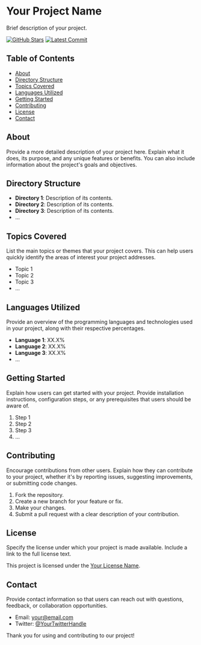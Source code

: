 # Your Project Name

Brief description of your project.

[![GitHub Stars](https://img.shields.io/github/stars/your-username/your-repo-name?style=social)](https://github.com/your-username/your-repo-name/stargazers)
[![Latest Commit](https://img.shields.io/github/last-commit/your-username/your-repo-name)](https://github.com/your-username/your-repo-name/commits/main)

## Table of Contents

- [About](#about)
- [Directory Structure](#directory-structure)
- [Topics Covered](#topics-covered)
- [Languages Utilized](#languages-utilized)
- [Getting Started](#getting-started)
- [Contributing](#contributing)
- [License](#license)
- [Contact](#contact)

## About

Provide a more detailed description of your project here. Explain what it does, its purpose, and any unique features or benefits. You can also include information about the project's goals and objectives.

## Directory Structure

- **Directory 1**: Description of its contents.
- **Directory 2**: Description of its contents.
- **Directory 3**: Description of its contents.
- ...

## Topics Covered

List the main topics or themes that your project covers. This can help users quickly identify the areas of interest your project addresses.

- Topic 1
- Topic 2
- Topic 3
- ...

## Languages Utilized

Provide an overview of the programming languages and technologies used in your project, along with their respective percentages.

- **Language 1**: XX.X%
- **Language 2**: XX.X%
- **Language 3**: XX.X%
- ...

## Getting Started

Explain how users can get started with your project. Provide installation instructions, configuration steps, or any prerequisites that users should be aware of.

1. Step 1
2. Step 2
3. Step 3
4. ...

## Contributing

Encourage contributions from other users. Explain how they can contribute to your project, whether it's by reporting issues, suggesting improvements, or submitting code changes.

1. Fork the repository.
2. Create a new branch for your feature or fix.
3. Make your changes.
4. Submit a pull request with a clear description of your contribution.

## License

Specify the license under which your project is made available. Include a link to the full license text.

This project is licensed under the [Your License Name](LICENSE).

## Contact

Provide contact information so that users can reach out with questions, feedback, or collaboration opportunities.

- Email: [your@email.com](mailto:your@email.com)
- Twitter: [@YourTwitterHandle](https://twitter.com/YourTwitterHandle)

Thank you for using and contributing to our project!

